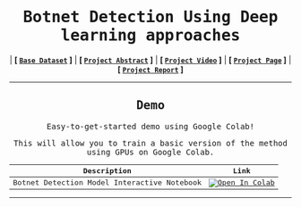<div align="center">

<samp>
     
# Botnet Detection Using Deep learning approaches 

</samp>

| **[ [```Base Dataset```](<http://archive.ics.uci.edu/ml/datasets/detection_of_IoT_botnet_attacks_N_BaIoT>) ]** | **[ [```Project Abstract```](<Documentation/Project Abstract.pdf>) ]** | **[ [```Project Video```](<https://www.youtube.com/watch?v=In_BqB0dU_0>) ]** | **[ [```Project Page```](<https://github.com/KiranKumar4225/Dissertation>) ]** | **[ [```Project Report```](<https://docs.google.com/document/d/1PIZ1pvgTJY73DOb_40rkB8c1JKGxfWrxrl535DA9DQw/edit?usp=sharing>) ]** 


<samp>
 
---


## Demo
     
<samp>  
     
Easy-to-get-started demo using Google Colab!

</samp> 
      
This will allow you to train a basic version of the method using 
GPUs on Google Colab. 

<div align = "center">
     

| Description      | Link |
| ----------- | ----------- |
| Botnet Detection Model Interactive Notebook | [![Open In Colab](https://colab.research.google.com/assets/colab-badge.svg)](https://colab.research.google.com/drive/1Ierv-R_v7x1V-qxIzqcekYGGN1EZzqaA?usp=sharing)|   
    
</div>
     
---

<samp>
